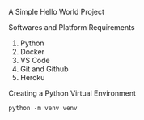A Simple Hello World Project

Softwares and Platform Requirements

1. Python
2. Docker
3. VS Code
3. Git and Github
4. Heroku

Creating a Python Virtual Environment

```
python -m venv venv
```